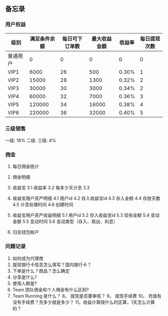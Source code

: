 ## 备忘录

### 用户权益

|级别|满足条件余额|每日可下订单数|最大收益金额|收益率|每日提现次数|   
|----|---|---|---|---|---|
|普通用户|0|0|0|0|0|
|VIP1|6000|26|500|0.30%|1|
|VIP2|15000|28|1300|0.32%|2|
|VIP3|30000|30|3000|0.34%|2|
|VIP4|60000|32|7000|0.36%|3|
|VIP5|120000|34|16000|0.38%|4|
|VIP6|220000|36|32000|0.40%|5| 


### 三级销售

一级: 16%
二级: 
三级: 4%

### 佣金

1. 每日佣金统计

2. 佣金明细

3. 收益宝
    3.1 收益率
    3.2 每多少天计息 
    3.3 

4. 收益宝用户资产明细
    4.1 用户id
    4.2 存入收益宝id
    4.3 存入金额
    4.4 存放天数
    4.5 计息处理时间
    4.6 创建时间
    
5. 收益宝用户资产收益明细
    5.1 用户id
    5.2 存入收益宝id
    5.3 现有金额
    5.4 变动金额
    5.5 变动时间
    5.6 变动类型（存入、取出、利息）
    
5. 归总钱包帐户

### 问题记录

1. 如何成为代理商
2. 提现银行卡信息怎么填写？国内银行卡？
3. 下单是什么？商品？怎么确定
4. 分享是什么?
5. 使用人群是?
6. Team 团队佣金和个人佣金有什么区别?
7. Team Running 是什么？
8。 提现是否要审核？
9。 提现手续费
10。 充值有没有手续费？充多少就是多少？
11。收益计算按什么时区算，1天怎么计算的？



